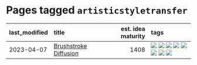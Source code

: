 # Pages tagged `artisticstyletransfer`

|last_modified|title|est. idea maturity|tags
|:---|:---|---:|:---|
|2023-04-07|[Brushstroke Diffusion](../brushstroke-diffusion.md)|1408|[![](https://img.shields.io/badge/tag-artisticstyletransfer-22d494)](../tags/artisticstyletransfer.md) [![](https://img.shields.io/badge/tag-creativity-90446b)](../tags/creativity.md) [![](https://img.shields.io/badge/tag-deepgenerativemodeling-35d2ce)](../tags/deepgenerativemodeling.md) [![](https://img.shields.io/badge/tag-experimental-aa21fc)](../tags/experimental.md) [![](https://img.shields.io/badge/tag-image_processing-ea1833)](../tags/image_processing.md) [![](https://img.shields.io/badge/tag-modeltraining-8e95e2)](../tags/modeltraining.md) [![](https://img.shields.io/badge/tag-painting-be4650)](../tags/painting.md) [![](https://img.shields.io/badge/tag-wip-77a0)](../tags/wip.md)|